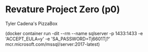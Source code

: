 # Revature Project Zero (p0)
Tyler Cadena's PizzaBox

(docker container run -dit --rm --name sqlserver -p 1433:1433 -e 'ACCEPT_EULA=y' -e 'SA_PASSWORD=Tj6601Tj?' mcr.microsoft.com/mssql/server:2017-latest)